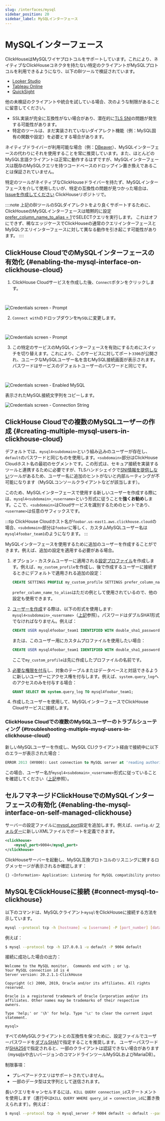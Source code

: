 ```yaml
---
slug: /interfaces/mysql
sidebar_position: 20
sidebar_label: MySQLインターフェース
---
```


# MySQLインターフェース

ClickHouseはMySQLワイヤプロトコルをサポートしています。これにより、ネイティブなClickHouseコネクタを持たない特定のクライアントがMySQLプロトコルを利用できるようになり、以下のBIツールで検証されています。

- [Looker Studio](../integrations/data-visualization/looker-studio-and-clickhouse.md)
- [Tableau Online](../integrations/tableau-online)
- [QuickSight](../integrations/quicksight)

他の未検証のクライアントや統合を試している場合、次のような制限があることに留意してください。

- SSL実装が完全に互換性がない場合があり、潜在的に[TLS SNI](https://www.cloudflare.com/learning/ssl/what-is-sni/)の問題が発生する可能性があります。
- 特定のツールは、まだ実装されていないダイアレクト機能（例：MySQL固有の関数や設定）を必要とする場合があります。

ネイティブドライバーが利用可能な場合（例：[DBeaver](../integrations/dbeaver)）、MySQLインターフェースの代わりにそれを使用することを常に推奨しています。また、ほとんどのMySQL言語クライアントは正常に動作するはずですが、MySQLインターフェースは既存のMySQLクエリを持つコードベースのドロップイン置き換えであることは保証されていません。

特定のツールがネイティブなClickHouseドライバーを持たず、MySQLインターフェースを介して使用したいが、特定の互換性の問題が見つかった場合は、[Issueを作成してください](https://github.com/ClickHouse/ClickHouse/issues) ClickHouseリポジトリで。

::::note
上記のBIツールのSQLダイアレクトをより良くサポートするために、ClickHouseのMySQLインターフェースは暗黙的に設定[prefer_column_name_to_alias = 1](../operations/settings/settings.md#prefer-column-name-to-alias)でSELECTクエリを実行します。
これはオフにできず、稀なエッジケースでClickHouseの通常のクエリインターフェースとMySQLクエリインターフェースに対して異なる動作を引き起こす可能性があります。
::::

## ClickHouse CloudでのMySQLインターフェースの有効化 {#enabling-the-mysql-interface-on-clickhouse-cloud}

1. ClickHouse Cloudサービスを作成した後、`Connect`ボタンをクリックします。

<br/>

![Credentials screen - Prompt](./images/mysql0.png)

2. `Connect with`のドロップダウンを`MySQL`に変更します。

<br/>

![Credentials screen - Prompt](./images/mysql1.png)

3. この特定のサービスのMySQLインターフェースを有効にするためにスイッチを切り替えます。これにより、このサービスに対してポート`3306`が公開され、ユニークなMySQLユーザー名を含むMySQL接続画面が表示されます。パスワードはサービスのデフォルトユーザーのパスワードと同じです。

<br/>

![Credentials screen - Enabled MySQL](./images/mysql2.png)

表示されたMySQL接続文字列をコピーします。

![Credentials screen - Connection String](./images/mysql3.png)

## ClickHouse Cloudでの複数のMySQLユーザーの作成 {#creating-multiple-mysql-users-in-clickhouse-cloud}

デフォルトでは、`mysql4<subdomain>`という組み込みのユーザーが存在し、`default`のパスワードと同じものを使用します。`<subdomain>`部分はClickHouse Cloudホスト名の最初のセグメントです。この形式は、セキュア接続を実装するツールと連携するために必要ですが、TLSハンドシェイクで[SNI情報を提供しない](https://www.cloudflare.com/learning/ssl/what-is-sni)ツールがあるため、ユーザー名に追加のヒントがないと内部ルーティングが不可能になります（MySQLコンソールクライアントなどが該当します）。

このため、MySQLインターフェースで使用する新しいユーザーを作成する際には、`mysql4<subdomain>_<username>`という形式に従うことを**強くお勧め**します。ここで、`<subdomain>`はCloudサービスを識別するためのヒントであり、`<username>`は任意のサフィックスです。

:::tip
ClickHouse Cloudホスト名が`foobar.us-east1.aws.clickhouse.cloud`の場合、`<subdomain>`部分は`foobar`に等しく、カスタムMySQLユーザー名は`mysql4foobar_team1`のようになります。
:::

MySQLインターフェースを使用するために追加のユーザーを作成することができます。例えば、追加の設定を適用する必要がある場合。

1. オプション - カスタムユーザーに適用される[設定プロファイル](/sql-reference/statements/create/settings-profile)を作成します。例えば、`my_custom_profile`を作成し、後で作成するユーザーに接続するときにデフォルトで適用される追加の設定：

    ```sql
    CREATE SETTINGS PROFILE my_custom_profile SETTINGS prefer_column_name_to_alias=1;
    ```

    `prefer_column_name_to_alias`はただの例として使用されているので、他の設定も使用できます。
2. [ユーザーを作成](/sql-reference/statements/create/user)する際は、以下の形式を使用します: `mysql4<subdomain>_<username>`（[上記](#creating-multiple-mysql-users-in-clickhouse-cloud)参照）。パスワードはダブルSHA1形式でなければなりません。例えば：

    ```sql
    CREATE USER mysql4foobar_team1 IDENTIFIED WITH double_sha1_password BY 'YourPassword42$';
    ```

    または、このユーザー用にカスタムプロファイルを使用したい場合：

    ```sql
    CREATE USER mysql4foobar_team1 IDENTIFIED WITH double_sha1_password BY 'YourPassword42$' SETTINGS PROFILE 'my_custom_profile';
    ```

    ここで`my_custom_profile`は先に作成したプロファイルの名前です。
3. [必要な権限を付与](/sql-reference/statements/grant)し、対象のテーブルまたはデータベースと対話できるように新しいユーザーにアクセス権を付与します。例えば、`system.query_log`へのアクセスのみを付与する場合：

    ```sql
    GRANT SELECT ON system.query_log TO mysql4foobar_team1;
    ```

4. 作成したユーザーを使用して、MySQLインターフェースでClickHouse Cloudサービスに接続します。

### ClickHouse Cloudでの複数のMySQLユーザーのトラブルシューティング {#troubleshooting-multiple-mysql-users-in-clickhouse-cloud}

新しいMySQLユーザーを作成し、MySQL CLIクライアント経由で接続中に以下のエラーが表示された場合：

```sql
ERROR 2013 (HY000): Lost connection to MySQL server at 'reading authorization packet', system error: 54
```

この場合、ユーザー名が`mysql4<subdomain>_<username>`形式に従っていることを確認してください（[上記](#creating-multiple-mysql-users-in-clickhouse-cloud)参照）。

## セルフマネージドClickHouseでのMySQLインターフェースの有効化 {#enabling-the-mysql-interface-on-self-managed-clickhouse}

サーバーの設定ファイルに[mysql_port](../operations/server-configuration-parameters/settings.md#mysql_port)設定を追加します。例えば、`config.d/` [フォルダー](../operations/configuration-files)に新しいXMLファイルでポートを定義できます。

``` xml
<clickhouse>
    <mysql_port>9004</mysql_port>
</clickhouse>
```

ClickHouseサーバーを起動し、MySQL互換プロトコルのリスニングに関するログメッセージが表示されるか確認します：

```bash
{} <Information> Application: Listening for MySQL compatibility protocol: 127.0.0.1:9004
```

## MySQLをClickHouseに接続 {#connect-mysql-to-clickhouse}

以下のコマンドは、MySQLクライアント`mysql`をClickHouseに接続する方法を示しています。

```bash
mysql --protocol tcp -h [hostname] -u [username] -P [port_number] [database_name]
```

例えば：

``` bash
$ mysql --protocol tcp -h 127.0.0.1 -u default -P 9004 default
```

接続に成功した場合の出力：

``` text
Welcome to the MySQL monitor.  Commands end with ; or \g.
Your MySQL connection id is 4
Server version: 20.2.1.1-ClickHouse

Copyright (c) 2000, 2019, Oracle and/or its affiliates. All rights reserved.

Oracle is a registered trademark of Oracle Corporation and/or its
affiliates. Other names may be trademarks of their respective
owners.

Type 'help;' or '\h' for help. Type '\c' to clear the current input statement.

mysql>
```

すべてのMySQLクライアントとの互換性を保つために、設定ファイルでユーザーパスワードを[ダブルSHA1](../operations/settings/settings-users.md#password_double_sha1_hex)で指定することを推奨します。
ユーザーパスワードが[SHA256](../operations/settings/settings-users.md#password_sha256_hex)で指定されると、一部のクライアントは認証できない場合があります（mysqljsや古いバージョンのコマンドラインツールMySQLおよびMariaDB）。

制限事項：

- プレペアードクエリはサポートされていません。
- 一部のデータ型は文字列として送信されます。

長いクエリをキャンセルするには、`KILL QUERY connection_id`ステートメントを使用します（進行中は`KILL QUERY WHERE query_id = connection_id`に置き換えられます）。例えば：

``` bash
$ mysql --protocol tcp -h mysql_server -P 9004 default -u default --password=123 -e "KILL QUERY 123456;"
```
